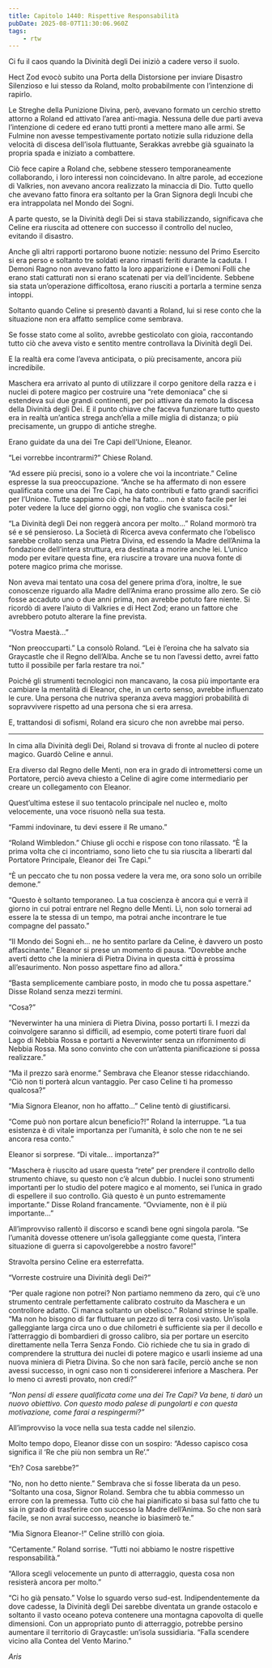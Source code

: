 ```yaml
---
title: Capitolo 1440: Rispettive Responsabilità
pubDate: 2025-08-07T11:30:06.960Z
tags:
    - rtw
---
```



Ci fu il caos quando la Divinità degli Dei iniziò a cadere verso il suolo.


Hect Zod evocò subito una Porta della Distorsione per inviare Disastro Silenzioso e lui stesso da Roland, molto probabilmente con l’intenzione di rapirlo.


Le Streghe della Punizione Divina, però, avevano formato un cerchio stretto attorno a Roland ed attivato l’area anti-magia. Nessuna delle due parti aveva l’intenzione di cedere ed erano tutti pronti a mettere mano alle armi. Se Fulmine non avesse tempestivamente portato notizie sulla riduzione della velocità di discesa dell’isola fluttuante, Serakkas avrebbe già sguainato la propria spada e iniziato a combattere.


Ciò fece capire a Roland che, sebbene stessero temporaneamente collaborando, i loro interessi non coincidevano. In altre parole, ad eccezione di Valkries, non avevano ancora realizzato la minaccia di Dio. Tutto quello che avevano fatto finora era soltanto per la Gran Signora degli Incubi che era intrappolata nel Mondo dei Sogni.


A parte questo, se la Divinità degli Dei si stava stabilizzando, significava che Celine era riuscita ad ottenere con successo il controllo del nucleo, evitando il disastro.


Anche gli altri rapporti portarono buone notizie: nessuno del Primo Esercito si era perso e soltanto tre soldati erano rimasti feriti durante la caduta. I Demoni Ragno non avevano fatto la loro apparizione e i Demoni Folli che erano stati catturati non si erano scatenati per via dell’incidente. Sebbene sia stata un’operazione difficoltosa, erano riusciti a portarla a termine senza intoppi.


Soltanto quando Celine si presentò davanti a Roland, lui si rese conto che la situazione non era affatto semplice come sembrava.


Se fosse stato come al solito, avrebbe gesticolato con gioia, raccontando tutto ciò che aveva visto e sentito mentre controllava la Divinità degli Dei.


E la realtà era come l’aveva anticipata, o più precisamente, ancora più incredibile.


Maschera era arrivato al punto di utilizzare il corpo genitore della razza e i nuclei di potere magico per costruire una “rete demoniaca” che si estendeva sui due grandi continenti, per poi attivare da remoto la discesa della Divinità degli Dei. E il punto chiave che faceva funzionare tutto questo era in realtà un’antica strega anch’ella a mille miglia di distanza; o più precisamente, un gruppo di antiche streghe.


Erano guidate da una dei Tre Capi dell’Unione, Eleanor.


“Lei vorrebbe incontrarmi?” Chiese Roland.


“Ad essere più precisi, sono io a volere che voi la incontriate.” Celine espresse la sua preoccupazione. “Anche se ha affermato di non essere qualificata come una dei Tre Capi, ha dato contributi e fatto grandi sacrifici per l’Unione. Tutte sappiamo ciò che ha fatto... non è stato facile per lei poter vedere la luce del giorno oggi, non voglio che svanisca così.”


“La Divinità degli Dei non reggerà ancora per molto...” Roland mormorò tra sé e sé pensieroso. La Società di Ricerca aveva confermato che l’obelisco sarebbe crollato senza una Pietra Divina, ed essendo la Madre dell’Anima la fondazione dell’intera struttura, era destinata a morire anche lei. L’unico modo per evitare questa fine, era riuscire a trovare una nuova fonte di potere magico prima che morisse.


Non aveva mai tentato una cosa del genere prima d’ora, inoltre, le sue conoscenze riguardo alla Madre dell’Anima erano prossime allo zero. Se ciò fosse accaduto uno o due anni prima, non avrebbe potuto fare niente. Si ricordò di avere l’aiuto di Valkries e di Hect Zod; erano un fattore che avrebbero potuto alterare la fine prevista.


“Vostra Maestà...”


“Non preoccuparti.” La consolò Roland. “Lei è l’eroina che ha salvato sia Graycastle che il Regno dell’Alba. Anche se tu non l’avessi detto, avrei fatto tutto il possibile per farla restare tra noi.”


Poiché gli strumenti tecnologici non mancavano, la cosa più importante era cambiare la mentalità di Eleanor, che, in un certo senso, avrebbe influenzato le cure. Una persona che nutriva speranza aveva maggiori probabilità di sopravvivere rispetto ad una persona che si era arresa.


E, trattandosi di sofismi, Roland era sicuro che non avrebbe mai perso.


***






In cima alla Divinità degli Dei, Roland si trovava di fronte al nucleo di potere magico. Guardò Celine e annuì.


Era diverso dal Regno delle Menti, non era in grado di intromettersi come un Portatore, perciò aveva chiesto a Celine di agire come intermediario per creare un collegamento con Eleanor.


Quest’ultima estese il suo tentacolo principale nel nucleo e, molto velocemente, una voce risuonò nella sua testa.


“Fammi indovinare, tu devi essere il Re umano.”


“Roland Wimbledon.” Chiuse gli occhi e rispose con tono rilassato. “È la prima volta che ci incontriamo, sono lieto che tu sia riuscita a liberarti dal Portatore Principale, Eleanor dei Tre Capi.”


“È un peccato che tu non possa vedere la vera me, ora sono solo un orribile demone.”


“Questo è soltanto temporaneo. La tua coscienza è ancora qui e verrà il giorno in cui potrai entrare nel Regno delle Menti. Lì, non solo tornerai ad essere la te stessa di un tempo, ma potrai anche incontrare le tue compagne del passato.”


“Il Mondo dei Sogni eh... ne ho sentito parlare da Celine, è davvero un posto affascinante.” Eleanor si prese un momento di pausa. “Dovrebbe anche averti detto che la miniera di Pietra Divina in questa città è prossima all’esaurimento. Non posso aspettare fino ad allora.”


“Basta semplicemente cambiare posto, in modo che tu possa aspettare.” Disse Roland senza mezzi termini.


“Cosa?”


“Neverwinter ha una miniera di Pietra Divina, posso portarti lì. I mezzi da coinvolgere saranno sì difficili, ad esempio, come poterti tirare fuori dal Lago di Nebbia Rossa e portarti a Neverwinter senza un rifornimento di Nebbia Rossa. Ma sono convinto che con un’attenta pianificazione si possa realizzare.”


“Ma il prezzo sarà enorme.” Sembrava che Eleanor stesse ridacchiando. “Ciò non ti porterà alcun vantaggio. Per caso Celine ti ha promesso qualcosa?”


“Mia Signora Eleanor, non ho affatto...” Celine tentò di giustificarsi.


“Come può non portare alcun beneficio?!” Roland la interruppe. “La tua esistenza è di vitale importanza per l’umanità, è solo che non te ne sei ancora resa conto.”


Eleanor si sorprese. “Di vitale... importanza?”


“Maschera è riuscito ad usare questa “rete” per prendere il controllo dello strumento chiave, su questo non c’è alcun dubbio. I nuclei sono strumenti importanti per lo studio del potere magico e al momento, sei l’unica in grado di espellere il suo controllo. Già questo è un punto estremamente importante.” Disse Roland francamente. “Ovviamente, non è il più importante...”


All’improvviso rallentò il discorso e scandì bene ogni singola parola. “Se l’umanità dovesse ottenere un’isola galleggiante come questa, l’intera situazione di guerra si capovolgerebbe a nostro favore!”


Stravolta persino Celine era esterrefatta.


“Vorreste costruire una Divinità degli Dei?”


“Per quale ragione non potrei? Non partiamo nemmeno da zero, qui c’è uno strumento centrale perfettamente calibrato costruito da Maschera e un controllore adatto. Ci manca soltanto un obelisco.” Roland strinse le spalle. “Ma non ho bisogno di far fluttuare un pezzo di terra così vasto. Un’isola galleggiante larga circa uno o due chilometri è sufficiente sia per il decollo e l’atterraggio di bombardieri di grosso calibro, sia per portare un esercito direttamente nella Terra Senza Fondo. Ciò richiede che tu sia in grado di comprendere la struttura dei nuclei di potere magico e usarli insieme ad una nuova miniera di Pietra Divina. So che non sarà facile, perciò anche se non avessi successo, in ogni caso non ti considererei inferiore a Maschera. Per lo meno ci avresti provato, non credi?”


<em>“Non pensi di essere qualificata come una dei Tre Capi? Va bene, ti darò un nuovo obiettivo. Con questo modo palese di pungolarti e con questa motivazione, come farai a respingermi?”</em>


All’improvviso la voce nella sua testa cadde nel silenzio.


Molto tempo dopo, Eleanor disse con un sospiro: “Adesso capisco cosa significa il ‘Re che più non sembra un Re’.”


“Eh? Cosa sarebbe?”


“No, non ho detto niente.” Sembrava che si fosse liberata da un peso. “Soltanto una cosa, Signor Roland. Sembra che tu abbia commesso un errore con la premessa. Tutto ciò che hai pianificato si basa sul fatto che tu sia in grado di trasferire con successo la Madre dell’Anima. So che non sarà facile, se non avrai successo, neanche io biasimerò te.”


“Mia Signora Eleanor-!” Celine strillò con gioia.


“Certamente.” Roland sorrise. “Tutti noi abbiamo le nostre rispettive responsabilità.”


“Allora scegli velocemente un punto di atterraggio, questa cosa non resisterà ancora per molto.”


“Ci ho già pensato.” Volse lo sguardo verso sud-est. Indipendentemente da dove cadesse, la Divinità degli Dei sarebbe diventata un grande ostacolo e soltanto il vasto oceano poteva contenere una montagna capovolta di quelle dimensioni. Con un appropriato punto di atterraggio, potrebbe persino aumentare il territorio di Graycastle: un’isola sussidiaria. “Falla scendere vicino alla Contea del Vento Marino.”






<em>Aris</em>
                                


                                



